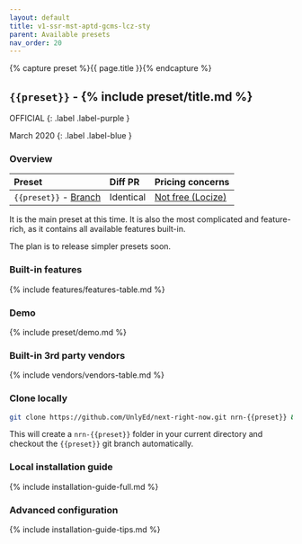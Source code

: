 ```yaml
---
layout: default
title: v1-ssr-mst-aptd-gcms-lcz-sty
parent: Available presets
nav_order: 20
---
```


{% capture preset %}{{ page.title }}{% endcapture %}

## `{{preset}}` - {% include preset/title.md %}

OFFICIAL
{: .label .label-purple }

March 2020
{: .label .label-blue }

### Overview

| Preset | Diff PR | Pricing concerns |
|:-------|:--------|:-----------------|
| `{{preset}}` - [Branch](https://github.com/UnlyEd/next-right-now/tree/{{preset}}) | Identical | [Not free (Locize)](../reference/vendors) |

It is the main preset at this time.
It is also the most complicated and feature-rich, as it contains all available features built-in.

The plan is to release simpler presets soon.

### Built-in features

{% include features/features-table.md %}

### Demo

{% include preset/demo.md %}

### Built-in 3rd party vendors

{% include vendors/vendors-table.md %}

### Clone locally

```sh
git clone https://github.com/UnlyEd/next-right-now.git nrn-{{preset}} && cd nrn-demo && git checkout {{preset}}
```

This will create a `nrn-{{preset}}` folder in your current directory and checkout the `{{preset}}` git branch automatically.

### Local installation guide

{% include installation-guide-full.md %}

### Advanced configuration

{% include installation-guide-tips.md %}
